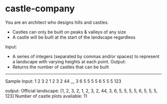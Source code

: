 # castle-company

You are an architect who designs hills and castles.
 - Castles can only be built on peaks & valleys of any size
 - A castle will be built at the start of the landscape regardless

Input:
 - A series of integers (separated by commas and/or spaces) to represent a landscape with varying heights at each point.
Output:
 - Returns the number of castles that can be built

----------------------------------------
Sample Input:
1 2 3 2 1 2    3   2 44 ,,, 3 6 5 5 5 5 6 5 5 5  123

output: 
Official landscape: [1, 2, 3, 2, 1, 2, 3, 2, 44, 3, 6, 5, 5, 5, 5, 6, 5, 5, 5, 123]
Number of castle plots available: 11

